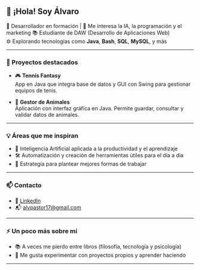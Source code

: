 ## 👋 ¡Hola! Soy Álvaro

🎯 Desarrollador en formación | 🧠 Me interesa la IA, la programación y el marketing
📚 Estudiante de DAW (Desarrollo de Aplicaciones Web)  
⚙️ Explorando tecnologías como **Java**, **Bash**, **SQL**, **MySQL**, y más

---

### 🚀 Proyectos destacados

- 🎮 **Tennis Fantasy**  
  App en Java que integra base de datos y GUI con Swing para gestionar equipos de tenis.
  
- 🐾 **Gestor de Animales**  
  Aplicación con interfaz gráfica en Java. Permite guardar, consultar y validar datos de animales.

---

### 💡 Áreas que me inspiran

- 🤖 Inteligencia Artificial aplicada a la productividad y el aprendizaje
- 🛠️ Automatización y creación de herramientas útiles para el día a día
- 🧩 Estrategia para plantear mejores formas de trabajar

---

### 📫 Contacto

- 🔗 [LinkedIn](https://www.linkedin.com/in/%C3%A1lvaro-pastor/)
- 📬 alvpastor17@gmail.com

---

### ⚡ Un poco más sobre mí

- 📚 A veces me pierdo entre libros (filosofía, tecnología y psicología)
- 🧪 Me gusta experimentar con proyectos propios y aprender haciendo

---

